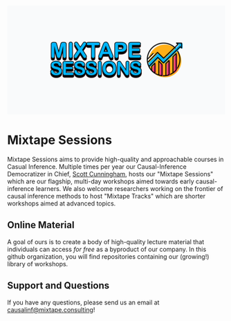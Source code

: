 ![Mixtape Sessions Logo](https://raw.githubusercontent.com/Mixtape-Sessions/.github/main/profile/MixtapeSessions.png)

# Mixtape Sessions

Mixtape Sessions aims to provide high-quality and approachable courses in Casual Inference. Multiple times per year our Causal-Inference Democratizer in Chief, [Scott Cunningham](https://scunning.com), hosts our "Mixtape Sessions" which are our flagship, multi-day workshops aimed towards early causal-inference learners. We also welcome researchers working on the frontier of causal inference methods to host "Mixtape Tracks" which are shorter workshops aimed at advanced topics. 

## Online Material

A goal of ours is to create a body of high-quality lecture material that individuals can access *for free* as a byproduct of our company. In this github organization, you will find repositories containing our (growing!) library of workshops. 


## Support and Questions

If you have any questions, please send us an email at [causalinf@mixtape.consulting](mailto:causalinf@mixtape.consulting)!
